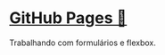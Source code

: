 # [GitHub Pages 🔗](https://fmtoniolo.github.io/ctd-frontend01/checkpoint02/)

Trabalhando com formulários e flexbox.

